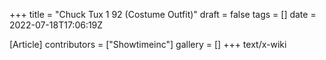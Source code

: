 +++
title = "Chuck Tux 1 92 (Costume Outfit)"
draft = false
tags = []
date = 2022-07-18T17:06:19Z

[Article]
contributors = ["Showtimeinc"]
gallery = []
+++
text/x-wiki